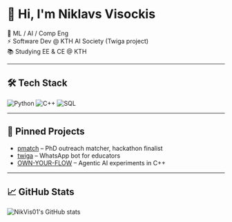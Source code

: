 # 👋 Hi, I'm Niklavs Visockis

🔴 ML / AI / Comp Eng  
⚡ Software Dev @ KTH AI Society (Twiga project)  
📚 Studying EE & CE @ KTH  

---

## 🛠 Tech Stack
![Python](https://img.shields.io/badge/Python-3776AB?logo=python&logoColor=white)
![C++](https://img.shields.io/badge/C++-00599C?logo=c%2B%2B&logoColor=white)
![SQL](https://img.shields.io/badge/-SQL-000?&logo=MySQL&logoColor=white)

---

## 📌 Pinned Projects
- [pmatch](https://github.com/maxdcmn/pmatch) – PhD outreach matcher, hackathon finalist  
- [twiga](https://github.com/Tanzania-AI-Community/twiga) – WhatsApp bot for educators  
- [OWN-YOUR-FLOW](https://github.com/NikVis01/OWN-YOUR-FLOW) – Agentic AI experiments in C++  

---

## 📈 GitHub Stats
![NikVis01's GitHub stats](https://github-readme-stats.)
